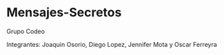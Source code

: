 # Mensajes-Secretos

Grupo Codeo

Integrantes:
Joaquin Osorio, 
Diego Lopez, 
Jennifer Mota y
Oscar Ferreyra
